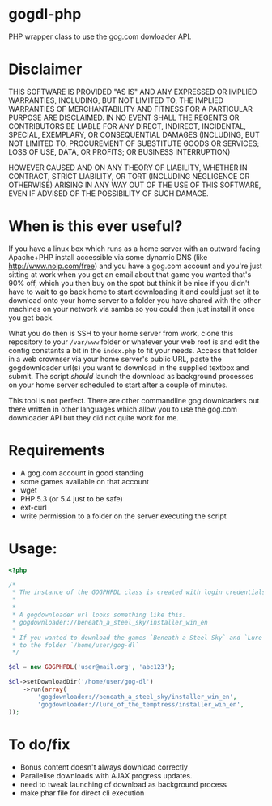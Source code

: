 gogdl-php
=========

PHP wrapper class to use the gog.com dowloader API.

# Disclaimer

THIS SOFTWARE IS PROVIDED "AS IS" AND ANY EXPRESSED OR IMPLIED WARRANTIES, INCLUDING, BUT NOT LIMITED TO, THE IMPLIED WARRANTIES OF MERCHANTABILITY AND FITNESS FOR A PARTICULAR PURPOSE ARE DISCLAIMED. IN NO EVENT SHALL THE REGENTS OR CONTRIBUTORS BE LIABLE FOR ANY DIRECT, INDIRECT, INCIDENTAL, SPECIAL, EXEMPLARY, OR CONSEQUENTIAL DAMAGES (INCLUDING, BUT NOT LIMITED TO, PROCUREMENT OF SUBSTITUTE GOODS OR SERVICES; LOSS OF USE, DATA, OR PROFITS; OR BUSINESS INTERRUPTION)

HOWEVER CAUSED AND ON ANY THEORY OF LIABILITY, WHETHER IN CONTRACT, STRICT LIABILITY, OR TORT (INCLUDING NEGLIGENCE OR OTHERWISE) ARISING IN ANY WAY OUT OF THE USE OF THIS SOFTWARE, EVEN IF ADVISED OF THE POSSIBILITY OF SUCH DAMAGE.

# When is this ever useful?

If you have a linux box which runs as a home server with an outward facing Apache+PHP install accessible via some dynamic DNS (like http://www.noip.com/free) and you have a gog.com account and you're just sitting at work when you get an email about that game you wanted that's 90% off, which you then buy on the spot but think it be nice if you didn't have to wait to go back home to start downloading it and could just set it to download onto your home server to a folder you have shared with the other machines on your network via samba so you could then just install it once you get back.

What you do then is SSH to your home server from work, clone this repository to your `/var/www` folder or whatever your web root is and edit the config constants a bit in the `index.php` to fit your needs. Access that folder in a web crownser via your home server's public URL, paste the gogdownloader url(s) you want to download in the supplied textbox and submit. The script *should* launch the download as background processes on your home server scheduled to start after a couple of minutes.

This tool is not perfect. There are other commandline gog downloaders out there written in other languages which allow you to use the gog.com downloader API but they did not quite work for me.

# Requirements

 * A gog.com account in good standing
  * some games available on that account
 * wget
 * PHP 5.3 (or 5.4 just to be safe)
  * ext-curl
  * write permission to a folder on the server executing the script


# Usage:

```php
<?php 

/*
 * The instance of the GOGPHPDL class is created with login credentials
 * 
 * 
 * A gogdownloader url looks something like this.
 * gogdownloader://beneath_a_steel_sky/installer_win_en
 * 
 * If you wanted to download the games `Beneath a Steel Sky` and `Lure of the Temptress`
 * to the folder `/home/user/gog-dl`
 */

$dl = new GOGPHPDL('user@mail.org', 'abc123');

$dl->setDownloadDir('/home/user/gog-dl')
    ->run(array(
        'gogdownloader://beneath_a_steel_sky/installer_win_en',
        'gogdownloader://lure_of_the_temptress/installer_win_en',
));

```

# To do/fix

 * Bonus content doesn't always download correctly
 * Parallelise downloads with AJAX progress updates.
  * need to tweak launching of download as background process
 * make phar file for direct cli execution
